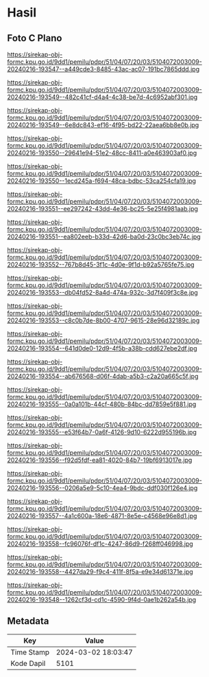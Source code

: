 # Hasil

## Foto C Plano

https://sirekap-obj-formc.kpu.go.id/9dd1/pemilu/pdpr/51/04/07/20/03/5104072003009-20240216-193547--a449cde3-8485-43ac-ac07-191bc7865ddd.jpg

https://sirekap-obj-formc.kpu.go.id/9dd1/pemilu/pdpr/51/04/07/20/03/5104072003009-20240216-193549--482c41cf-d4a4-4c38-be7d-4c6952abf301.jpg

https://sirekap-obj-formc.kpu.go.id/9dd1/pemilu/pdpr/51/04/07/20/03/5104072003009-20240216-193549--6e8dc843-ef16-4f95-bd22-22aea6bb8e0b.jpg

https://sirekap-obj-formc.kpu.go.id/9dd1/pemilu/pdpr/51/04/07/20/03/5104072003009-20240216-193550--29641e94-51e2-48cc-8411-a0e463903af0.jpg

https://sirekap-obj-formc.kpu.go.id/9dd1/pemilu/pdpr/51/04/07/20/03/5104072003009-20240216-193550--1ecd245a-f694-48ca-bdbc-53ca254cfa19.jpg

https://sirekap-obj-formc.kpu.go.id/9dd1/pemilu/pdpr/51/04/07/20/03/5104072003009-20240216-193551--ee297242-43dd-4e36-bc25-5e25f4981aab.jpg

https://sirekap-obj-formc.kpu.go.id/9dd1/pemilu/pdpr/51/04/07/20/03/5104072003009-20240216-193551--ea802eeb-b33d-42d6-ba0d-23c0bc3eb74c.jpg

https://sirekap-obj-formc.kpu.go.id/9dd1/pemilu/pdpr/51/04/07/20/03/5104072003009-20240216-193552--767b8d45-3f1c-4d0e-9f1d-b92a5765fe75.jpg

https://sirekap-obj-formc.kpu.go.id/9dd1/pemilu/pdpr/51/04/07/20/03/5104072003009-20240216-193553--db04fd52-8a4d-474a-932c-3d7f409f3c8e.jpg

https://sirekap-obj-formc.kpu.go.id/9dd1/pemilu/pdpr/51/04/07/20/03/5104072003009-20240216-193553--c8c0b7de-8b00-4707-9615-28e96d32189c.jpg

https://sirekap-obj-formc.kpu.go.id/9dd1/pemilu/pdpr/51/04/07/20/03/5104072003009-20240216-193554--641d0de0-12d9-4f5b-a38b-cdd627ebe2df.jpg

https://sirekap-obj-formc.kpu.go.id/9dd1/pemilu/pdpr/51/04/07/20/03/5104072003009-20240216-193554--ab676568-d06f-4dab-a5b3-c2a20a665c5f.jpg

https://sirekap-obj-formc.kpu.go.id/9dd1/pemilu/pdpr/51/04/07/20/03/5104072003009-20240216-193555--0a0a101b-44cf-480b-84bc-dd7859e5f881.jpg

https://sirekap-obj-formc.kpu.go.id/9dd1/pemilu/pdpr/51/04/07/20/03/5104072003009-20240216-193555--e53f64b7-0a6f-4126-9d10-6222d955196b.jpg

https://sirekap-obj-formc.kpu.go.id/9dd1/pemilu/pdpr/51/04/07/20/03/5104072003009-20240216-193556--f92d5fdf-ea81-4020-84b7-19bf6913017e.jpg

https://sirekap-obj-formc.kpu.go.id/9dd1/pemilu/pdpr/51/04/07/20/03/5104072003009-20240216-193556--0206a5e9-5c10-4ea4-9bdc-ddf030f126e4.jpg

https://sirekap-obj-formc.kpu.go.id/9dd1/pemilu/pdpr/51/04/07/20/03/5104072003009-20240216-193557--4a1c600a-18e6-4871-8e5e-c4568e96e8d1.jpg

https://sirekap-obj-formc.kpu.go.id/9dd1/pemilu/pdpr/51/04/07/20/03/5104072003009-20240216-193558--fc96076f-df1c-4247-86d9-f268ff046998.jpg

https://sirekap-obj-formc.kpu.go.id/9dd1/pemilu/pdpr/51/04/07/20/03/5104072003009-20240216-193558--4427da29-f9c4-411f-8f5a-e9e34d61371e.jpg

https://sirekap-obj-formc.kpu.go.id/9dd1/pemilu/pdpr/51/04/07/20/03/5104072003009-20240216-193548--1262cf3d-cd1c-4590-9f4d-0ae1b262a54b.jpg


## Metadata

| Key        | Value               |
| ---------- | ------------------- |
| Time Stamp | 2024-03-02 18:03:47 |
| Kode Dapil | 5101                |



